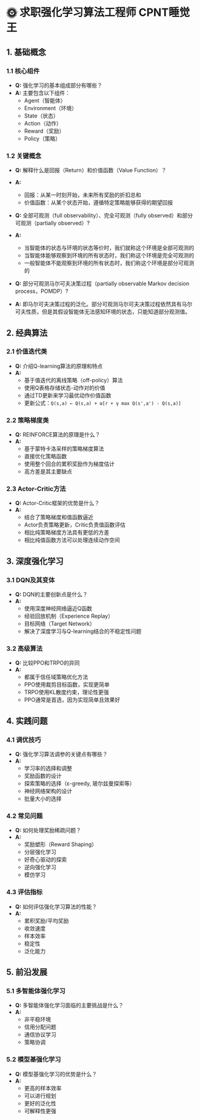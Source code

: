# 🌞 求职强化学习算法工程师  CPNT睡觉王

## 1. 基础概念  

### 1.1 核心组件  
- **Q:** 强化学习的基本组成部分有哪些？  
- **A:** 主要包含以下组件：  
  - Agent（智能体）  
  - Environment（环境）  
  - State（状态）  
  - Action（动作）  
  - Reward（奖励）  
  - Policy（策略）  

### 1.2 关键概念  
- **Q:** 解释什么是回报（Return）和价值函数（Value Function）？  
- **A:**   
  - 回报：从某一时刻开始，未来所有奖励的折扣总和  
  - 价值函数：从某个状态开始，遵循特定策略能够获得的期望回报  

- **Q:** 全部可观测（full observability）、完全可观测（fully observed）和部分可观测（partially observed）?
- **A:**
  - 当智能体的状态与环境的状态等价时，我们就称这个环境是全部可观测的
  - 当智能体能够观察到环境的所有状态时，我们称这个环境是完全可观测的
  - 一般智能体不能观察到环境的所有状态时，我们称这个环境是部分可观测的


- **Q:** 部分可观测马尔可夫决策过程（partially observable Markov decision process，POMDP）?
- **A:** 即马尔可夫决策过程的泛化。部分可观测马尔可夫决策过程依然具有马尔可夫性质，但是其假设智能体无法感知环境的状态，只能知道部分观测值。





## 2. 经典算法  

### 2.1 价值迭代类  
- **Q:** 介绍Q-learning算法的原理和特点  
- **A:**  
  - 基于值迭代的离线策略（off-policy）算法  
  - 使用Q表格存储状态-动作对的价值  
  - 通过TD更新来学习最优动作价值函数  
  - 更新公式：`Q(s,a) ← Q(s,a) + α[r + γ max Q(s',a') - Q(s,a)]`  

### 2.2 策略梯度类  
- **Q:** REINFORCE算法的原理是什么？  
- **A:**  
  - 基于蒙特卡洛采样的策略梯度算法  
  - 直接优化策略函数  
  - 使用整个回合的累积奖励作为梯度估计  
  - 高方差是其主要缺点  

### 2.3 Actor-Critic方法  
- **Q:** Actor-Critic框架的优势是什么？  
- **A:**  
  - 结合了策略梯度和值函数逼近  
  - Actor负责策略更新，Critic负责值函数评估  
  - 相比纯策略梯度方法具有更低的方差  
  - 相比纯值函数方法可以处理连续动作空间  

## 3. 深度强化学习  

### 3.1 DQN及其变体  
- **Q:** DQN的主要创新点是什么？  
- **A:**  
  - 使用深度神经网络逼近Q函数  
  - 经验回放机制（Experience Replay）  
  - 目标网络（Target Network）  
  - 解决了深度学习与Q-learning结合的不稳定性问题  

### 3.2 高级算法  
- **Q:** 比较PPO和TRPO的异同  
- **A:**  
  - 都属于信任域策略优化方法  
  - PPO使用裁剪目标函数，实现更简单  
  - TRPO使用KL散度约束，理论性更强  
  - PPO通常是首选，因为实现简单且效果好  

## 4. 实践问题  

### 4.1 调优技巧  
- **Q:** 强化学习算法调参的关键点有哪些？  
- **A:**  
  - 学习率的选择和调整  
  - 奖励函数的设计  
  - 探索策略的选择（ε-greedy, 玻尔兹曼探索等）  
  - 神经网络架构的设计  
  - 批量大小的选择  

### 4.2 常见问题  
- **Q:** 如何处理奖励稀疏问题？  
- **A:**  
  - 奖励塑形（Reward Shaping）  
  - 分层强化学习  
  - 好奇心驱动的探索  
  - 逆向强化学习  
  - 模仿学习  

### 4.3 评估指标  
- **Q:** 如何评估强化学习算法的性能？  
- **A:**  
  - 累积奖励/平均奖励  
  - 收敛速度  
  - 样本效率  
  - 稳定性  
  - 泛化能力  

## 5. 前沿发展  

### 5.1 多智能体强化学习  
- **Q:** 多智能体强化学习面临的主要挑战是什么？  
- **A:**  
  - 非平稳环境  
  - 信用分配问题  
  - 通信协议学习  
  - 策略协调  

### 5.2 模型基强化学习  
- **Q:** 模型基强化学习的优势是什么？  
- **A:**  
  - 更高的样本效率  
  - 可以进行规划  
  - 更好的泛化性  
  - 可解释性更强  
